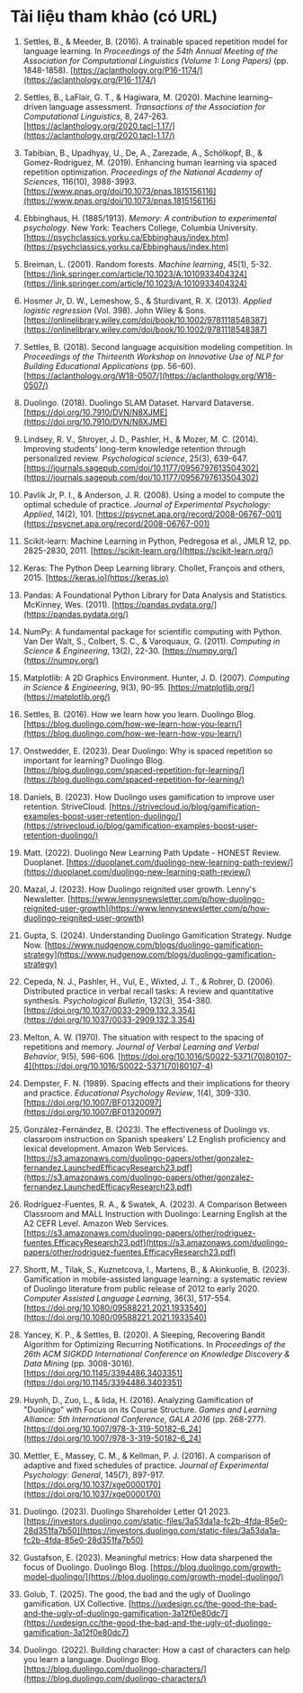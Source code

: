 # Tài liệu tham khảo (có URL)

1. Settles, B., & Meeder, B. (2016). A trainable spaced repetition model for language learning. In _Proceedings of the 54th Annual Meeting of the Association for Computational Linguistics (Volume 1: Long Papers)_ (pp. 1848-1858). [https://aclanthology.org/P16-1174/](https://aclanthology.org/P16-1174/)

2. Settles, B., LaFlair, G. T., & Hagiwara, M. (2020). Machine learning–driven language assessment. _Transactions of the Association for Computational Linguistics_, 8, 247-263. [https://aclanthology.org/2020.tacl-1.17/](https://aclanthology.org/2020.tacl-1.17/)

3. Tabibian, B., Upadhyay, U., De, A., Zarezade, A., Schölkopf, B., & Gomez-Rodriguez, M. (2019). Enhancing human learning via spaced repetition optimization. _Proceedings of the National Academy of Sciences_, 116(10), 3988-3993. [https://www.pnas.org/doi/10.1073/pnas.1815156116](https://www.pnas.org/doi/10.1073/pnas.1815156116)

4. Ebbinghaus, H. (1885/1913). _Memory: A contribution to experimental psychology_. New York: Teachers College, Columbia University. [https://psychclassics.yorku.ca/Ebbinghaus/index.htm](https://psychclassics.yorku.ca/Ebbinghaus/index.htm)

5. Breiman, L. (2001). Random forests. _Machine learning_, 45(1), 5-32. [https://link.springer.com/article/10.1023/A:1010933404324](https://link.springer.com/article/10.1023/A:1010933404324)

6. Hosmer Jr, D. W., Lemeshow, S., & Sturdivant, R. X. (2013). _Applied logistic regression_ (Vol. 398). John Wiley & Sons. [https://onlinelibrary.wiley.com/doi/book/10.1002/9781118548387](https://onlinelibrary.wiley.com/doi/book/10.1002/9781118548387)

7. Settles, B. (2018). Second language acquisition modeling competition. In _Proceedings of the Thirteenth Workshop on Innovative Use of NLP for Building Educational Applications_ (pp. 56-60). [https://aclanthology.org/W18-0507/](https://aclanthology.org/W18-0507/)

8. Duolingo. (2018). Duolingo SLAM Dataset. Harvard Dataverse. [https://doi.org/10.7910/DVN/N8XJME](https://doi.org/10.7910/DVN/N8XJME)

9. Lindsey, R. V., Shroyer, J. D., Pashler, H., & Mozer, M. C. (2014). Improving students' long-term knowledge retention through personalized review. _Psychological science_, 25(3), 639-647. [https://journals.sagepub.com/doi/10.1177/0956797613504302](https://journals.sagepub.com/doi/10.1177/0956797613504302)

10. Pavlik Jr, P. I., & Anderson, J. R. (2008). Using a model to compute the optimal schedule of practice. _Journal of Experimental Psychology: Applied_, 14(2), 101. [https://psycnet.apa.org/record/2008-06767-001](https://psycnet.apa.org/record/2008-06767-001)

11. Scikit-learn: Machine Learning in Python, Pedregosa et al., JMLR 12, pp. 2825-2830, 2011. [https://scikit-learn.org/](https://scikit-learn.org/)

12. Keras: The Python Deep Learning library. Chollet, François and others, 2015. [https://keras.io](https://keras.io)

13. Pandas: A Foundational Python Library for Data Analysis and Statistics. McKinney, Wes. (2011). [https://pandas.pydata.org/](https://pandas.pydata.org/)

14. NumPy: A fundamental package for scientific computing with Python. Van Der Walt, S., Colbert, S. C., & Varoquaux, G. (2011). _Computing in Science & Engineering_, 13(2), 22-30. [https://numpy.org/](https://numpy.org/)

15. Matplotlib: A 2D Graphics Environment. Hunter, J. D. (2007). _Computing in Science & Engineering_, 9(3), 90-95. [https://matplotlib.org/](https://matplotlib.org/)

16. Settles, B. (2016). How we learn how you learn. Duolingo Blog. [https://blog.duolingo.com/how-we-learn-how-you-learn/](https://blog.duolingo.com/how-we-learn-how-you-learn/)

17. Onstwedder, E. (2023). Dear Duolingo: Why is spaced repetition so important for learning? Duolingo Blog. [https://blog.duolingo.com/spaced-repetition-for-learning/](https://blog.duolingo.com/spaced-repetition-for-learning/)

18. Daniels, B. (2023). How Duolingo uses gamification to improve user retention. StriveCloud. [https://strivecloud.io/blog/gamification-examples-boost-user-retention-duolingo/](https://strivecloud.io/blog/gamification-examples-boost-user-retention-duolingo/)

19. Matt. (2022). Duolingo New Learning Path Update - HONEST Review. Duoplanet. [https://duoplanet.com/duolingo-new-learning-path-review/](https://duoplanet.com/duolingo-new-learning-path-review/)

20. Mazal, J. (2023). How Duolingo reignited user growth. Lenny's Newsletter. [https://www.lennysnewsletter.com/p/how-duolingo-reignited-user-growth](https://www.lennysnewsletter.com/p/how-duolingo-reignited-user-growth)

21. Gupta, S. (2024). Understanding Duolingo Gamification Strategy. Nudge Now. [https://www.nudgenow.com/blogs/duolingo-gamification-strategy](https://www.nudgenow.com/blogs/duolingo-gamification-strategy)

22. Cepeda, N. J., Pashler, H., Vul, E., Wixted, J. T., & Rohrer, D. (2006). Distributed practice in verbal recall tasks: A review and quantitative synthesis. _Psychological Bulletin_, 132(3), 354-380. [https://doi.org/10.1037/0033-2909.132.3.354](https://doi.org/10.1037/0033-2909.132.3.354)

23. Melton, A. W. (1970). The situation with respect to the spacing of repetitions and memory. _Journal of Verbal Learning and Verbal Behavior_, 9(5), 596-606. [https://doi.org/10.1016/S0022-5371(70)80107-4](<https://doi.org/10.1016/S0022-5371(70)80107-4>)

24. Dempster, F. N. (1989). Spacing effects and their implications for theory and practice. _Educational Psychology Review_, 1(4), 309-330. [https://doi.org/10.1007/BF01320097](https://doi.org/10.1007/BF01320097)

25. González-Fernández, B. (2023). The effectiveness of Duolingo vs. classroom instruction on Spanish speakers' L2 English proficiency and lexical development. Amazon Web Services. [https://s3.amazonaws.com/duolingo-papers/other/gonzalez-fernandez.LaunchedEfficacyResearch23.pdf](https://s3.amazonaws.com/duolingo-papers/other/gonzalez-fernandez.LaunchedEfficacyResearch23.pdf)

26. Rodríguez-Fuentes, R. A., & Swatek, A. (2023). A Comparison Between Classroom and MALL Instruction with Duolingo: Learning English at the A2 CEFR Level. Amazon Web Services. [https://s3.amazonaws.com/duolingo-papers/other/rodriguez-fuentes.EfficacyResearch23.pdf](https://s3.amazonaws.com/duolingo-papers/other/rodriguez-fuentes.EfficacyResearch23.pdf)

27. Shortt, M., Tilak, S., Kuznetcova, I., Martens, B., & Akinkuolie, B. (2023). Gamification in mobile-assisted language learning: a systematic review of Duolingo literature from public release of 2012 to early 2020. _Computer Assisted Language Learning_, 36(3), 517-554. [https://doi.org/10.1080/09588221.2021.1933540](https://doi.org/10.1080/09588221.2021.1933540)

28. Yancey, K. P., & Settles, B. (2020). A Sleeping, Recovering Bandit Algorithm for Optimizing Recurring Notifications. In _Proceedings of the 26th ACM SIGKDD International Conference on Knowledge Discovery & Data Mining_ (pp. 3008-3016). [https://doi.org/10.1145/3394486.3403351](https://doi.org/10.1145/3394486.3403351)

29. Huynh, D., Zuo, L., & Iida, H. (2016). Analyzing Gamification of "Duolingo" with Focus on its Course Structure. _Games and Learning Alliance: 5th International Conference, GALA 2016_ (pp. 268-277). [https://doi.org/10.1007/978-3-319-50182-6_24](https://doi.org/10.1007/978-3-319-50182-6_24)

30. Mettler, E., Massey, C. M., & Kellman, P. J. (2016). A comparison of adaptive and fixed schedules of practice. _Journal of Experimental Psychology: General_, 145(7), 897-917. [https://doi.org/10.1037/xge0000170](https://doi.org/10.1037/xge0000170)

31. Duolingo. (2023). Duolingo Shareholder Letter Q1 2023. [https://investors.duolingo.com/static-files/3a53da1a-fc2b-4fda-85e0-28d351fa7b50](https://investors.duolingo.com/static-files/3a53da1a-fc2b-4fda-85e0-28d351fa7b50)

32. Gustafson, E. (2023). Meaningful metrics: How data sharpened the focus of Duolingo. Duolingo Blog. [https://blog.duolingo.com/growth-model-duolingo/](https://blog.duolingo.com/growth-model-duolingo/)

33. Golub, T. (2025). The good, the bad and the ugly of Duolingo gamification. UX Collective. [https://uxdesign.cc/the-good-the-bad-and-the-ugly-of-duolingo-gamification-3a12f0e80dc7](https://uxdesign.cc/the-good-the-bad-and-the-ugly-of-duolingo-gamification-3a12f0e80dc7)

34. Duolingo. (2022). Building character: How a cast of characters can help you learn a language. Duolingo Blog. [https://blog.duolingo.com/duolingo-characters/](https://blog.duolingo.com/duolingo-characters/)
